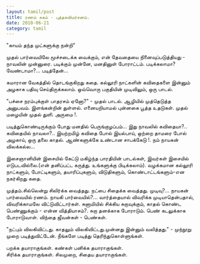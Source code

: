 ```yaml
---
layout: tamil/post
title: ரணம் சுகம் - புத்தகவிமர்சனம்.
date: 2010-06-21
category: tamil
---
```


"காயம் தந்த முட்களுக்கு நன்றி"

முதல் பார்வையிலே மூச்சடைக்க வைக்கும், என் தேவதையை நினைவுப்படுத்தியது - நாவலின் முன்னுரை. படிக்கும் முன்னே, மனதினுள் போராட்டம். படிக்கலாமா? வேண்டாமா?... படித்தேன்...

சுமாரான வேகத்தில் தொடங்குகிறது கதை. கல்லூரி நாட்களின் கவிதைகளை இன்னும் அழகாக பதிவு செய்திருக்கலாம். ஒவ்வொரு பகுதியின் முடிவிலும், ஒரு பாடல்.

"பச்சை நரம்புக்குள் பாதரசம் ஏனோ?" - முதல் பாடல். ஆழியில் முத்தெடுத்த அனுபவம். இளங்கன்றின் துள்ளல். எனையறியாமல் புன்னகை பூத்த உதடுகள். முதல் மழையின் முதல் துளி. அருமை !.

படித்துகொண்டிருக்கும் போது மனதில் பெருங்குழப்பம்... இது நாவலில் கவிதையா?.. கவிதையில் நாவலா?.. இயற்றமிழ் கவிதை போல் இயல்பாய், ஒற்றை தாமரை போல் அழகாய், ஒரு தலை காதல். ஆண்களுக்கே உண்டான சாபக்கேடு !. நம் நாயகன் விலக்கல்ல...

இசைஞானியின் இசையில் கேட்டு மகிழ்ந்த பாரதியின் பாடல்கள், இவர்கள் இசையில் எடுபடவில்லை.(என் தனிப்பட்ட கருத்து. உங்களுக்கு பிடிக்கலாம்). வழக்கமான கல்லூரி நாட்களும், போட்டிகளும், தயாரிப்புகளும், விடுதிகளும், கொண்டாட்டங்களும்-என நகர்கிறது கதை.

முத்தம்.சில்லென்று சிலிர்க்க வைத்தது. நட்பை சிதைக்க வைத்தது. முடிவு?... நாயகன் பார்வையில் ரணம். நாயகி பார்வையில்?... வார்த்தையால் விவரிக்க முடியாதென்பதால், விவரிக்காமலே விட்டுவிட்டார்கள். சுனாமியில் சிக்கிய சுறாவுக்கும், காதல் கொண்ட பெண்ணுக்கும் - என்ன வித்தியாசம்?. சுறா தனக்காக போராடும். பெண் கடலுக்காக போராடுவாள். விந்தை ஜீவன்கள் - பெண்கள்.

"நட்பும் விலகிவிட்டது. காதலும் விலகிவிட்டது.முன்னது இன்னும் வலித்தது." - முந்நூறு முறை படித்துவிட்டேன். நீங்களே படித்து தெரிந்துகொள்ளுங்கள்.

பறக்க தயாராகுங்கள். கண்கள் பனிக்க தயாராகுங்கள். <br/>
சிரிக்க தயாராகுங்கள். சிலமுறை, சிதைய தயாராகுங்கள்.
